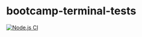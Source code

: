 # bootcamp-terminal-tests
[![Node.js CI](https://github.com/tswelopelemojewa/bootcamp-terminal-tests/actions/workflows/node.js.yml/badge.svg)](https://github.com/tswelopelemojewa/bootcamp-terminal-tests/actions/workflows/node.js.yml)
